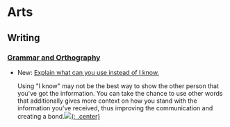# Arts

## Writing

### [Grammar and Orthography](orthography.md)

* New: [Explain what can you use instead of I know.](orthography.md#stop-saying-i-know)

    Using "I know" may not be the best way to show the other person that you've got
    the information. You can take the chance to use other words that additionally
    gives more context on how you stand with the information you've received,
    thus improving the communication and creating a bond.[![](not-by-ai.svg){: .center}](https://notbyai.fyi)
